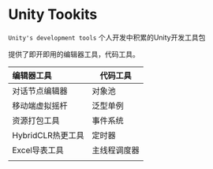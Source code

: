 # Unity Tookits
`Unity's development tools` 个人开发中积累的Unity开发工具包

提供了即开即用的编辑器工具，代码工具。

| 编辑器工具        | 代码工具     |
| :---------------- | ------------ |
| 对话节点编辑器    | 对象池       |
| 移动端虚拟摇杆    | 泛型单例     |
| 资源打包工具      | 事件系统     |
| HybridCLR热更工具 | 定时器       |
| Excel导表工具     | 主线程调度器 |
|                   |              |



